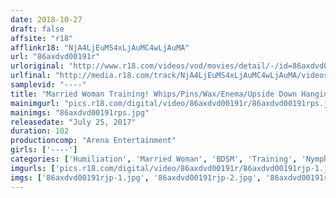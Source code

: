 ```yaml
---
date: 2018-10-27
draft: false
affsite: "r18"
afflinkr18: "NjA4LjEuMS4xLjAuMC4wLjAuMA"
url: "86axdvd00191r"
urloriginal: "http://www.r18.com/videos/vod/movies/detail/-/id=86axdvd00191r"
urlfinal: "http://media.r18.com/track/NjA4LjEuMS4xLjAuMC4wLjAuMA/videos/vod/movies/detail/-/id=86axdvd00191r"
samplevid: "----"
title: "Married Woman Training! Whips/Pins/Wax/Enema/Upside Down Hanging!!"
mainimgurl: "pics.r18.com/digital/video/86axdvd00191r/86axdvd00191rps.jpg"
mainimgs: "86axdvd00191rps.jpg"
releasedate: "July 25, 2017"
duration: 102
productioncomp: "Arena Entertainment"
girls: ['----']
categories: ['Humiliation', 'Married Woman', 'BDSM', 'Training', 'Nymphomaniac', 'Anal Play', 'Enema', 'Bondage']
imgurls: ['pics.r18.com/digital/video/86axdvd00191r/86axdvd00191rjp-1.jpg', 'pics.r18.com/digital/video/86axdvd00191r/86axdvd00191rjp-2.jpg', 'pics.r18.com/digital/video/86axdvd00191r/86axdvd00191rjp-3.jpg', 'pics.r18.com/digital/video/86axdvd00191r/86axdvd00191rjp-4.jpg', 'pics.r18.com/digital/video/86axdvd00191r/86axdvd00191rjp-5.jpg', 'pics.r18.com/digital/video/86axdvd00191r/86axdvd00191rjp-6.jpg', 'pics.r18.com/digital/video/86axdvd00191r/86axdvd00191rjp-7.jpg', 'pics.r18.com/digital/video/86axdvd00191r/86axdvd00191rjp-8.jpg', 'pics.r18.com/digital/video/86axdvd00191r/86axdvd00191rjp-9.jpg', 'pics.r18.com/digital/video/86axdvd00191r/86axdvd00191rjp-10.jpg', 'pics.r18.com/digital/video/86axdvd00191r/86axdvd00191rjp-11.jpg', 'pics.r18.com/digital/video/86axdvd00191r/86axdvd00191rjp-12.jpg', 'pics.r18.com/digital/video/86axdvd00191r/86axdvd00191rjp-13.jpg', 'pics.r18.com/digital/video/86axdvd00191r/86axdvd00191rjp-14.jpg', 'pics.r18.com/digital/video/86axdvd00191r/86axdvd00191rjp-15.jpg', 'pics.r18.com/digital/video/86axdvd00191r/86axdvd00191rjp-16.jpg', 'pics.r18.com/digital/video/86axdvd00191r/86axdvd00191rjp-17.jpg', 'pics.r18.com/digital/video/86axdvd00191r/86axdvd00191rjp-18.jpg', 'pics.r18.com/digital/video/86axdvd00191r/86axdvd00191rjp-19.jpg', 'pics.r18.com/digital/video/86axdvd00191r/86axdvd00191rjp-20.jpg']
imgs: ['86axdvd00191rjp-1.jpg', '86axdvd00191rjp-2.jpg', '86axdvd00191rjp-3.jpg', '86axdvd00191rjp-4.jpg', '86axdvd00191rjp-5.jpg', '86axdvd00191rjp-6.jpg', '86axdvd00191rjp-7.jpg', '86axdvd00191rjp-8.jpg', '86axdvd00191rjp-9.jpg', '86axdvd00191rjp-10.jpg', '86axdvd00191rjp-11.jpg', '86axdvd00191rjp-12.jpg', '86axdvd00191rjp-13.jpg', '86axdvd00191rjp-14.jpg', '86axdvd00191rjp-15.jpg', '86axdvd00191rjp-16.jpg', '86axdvd00191rjp-17.jpg', '86axdvd00191rjp-18.jpg', '86axdvd00191rjp-19.jpg', '86axdvd00191rjp-20.jpg']
---
```

